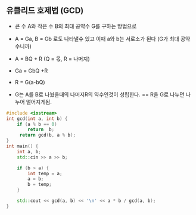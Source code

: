 ## 유클리드 호제법 (GCD)

- 큰 수 A와 작은 수 B의 최대 공약수 G를 구하는 방법으로
 
- A = Ga, B = Gb 로도 나타낼수 있고 이때 a와 b는 서로소가 된다 (G가 최대 공약수니까)
 
- A = BQ + R (Q = 몫, R = 나머지)
 
- Ga = GbQ +R
 
- R = G(a-bQ)

- G는 A를 B로 나눴을때의 나머지R의 약수인것이 성립한다. == R을 G로 나누면 나누어 떨어지게됨.

```cpp
#include <iostream>
int gcd(int a, int b) {
	if (a % b == 0)
		return  b;
	 return gcd(b, a % b);
}
int main() {
	int a, b;
	std::cin >> a >> b;

	if (b > a) {
		int temp = a;
		a = b;
		b = temp;	
	}

	std::cout << gcd(a, b) << '\n' << a * b / gcd(a, b);
}
```
